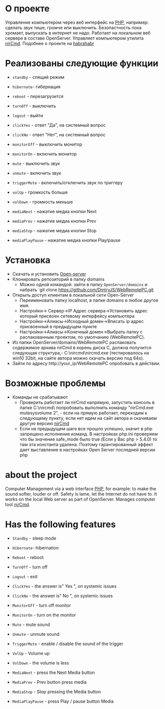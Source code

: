 # О проекте
Управление компьютером через веб интерфейс на [PHP](http://php.net/), например: сделать звук тише, громче или выключить. Безопастность пока хромает, выпускать в интернет не надо. Работает на локальном веб сервере в составе OpenServer. Управляет компьютером утилита [nirCmd](http://nircmd.nirsoft.net/).
Подобнее о проекте на [habrahabr](https://habrahabr.ru/users/sad_bro/topics/)


# Реализованы следующие функции
* `standby` - спящий режим
* `hibernate`- гибернация
* `reboot` - перезагрузится
* `turnOff` - выключить
* `logout` - выйти
* `clickYes` - ответ "Да", на системный вопрос
* `clickNo` - ответ "Нет", на системный вопрос
* `monitorOff` - выключить монитор
* `monitorOn` - включить монитор

* `mute` - выключить звук
* `unmute` - включить звук
* `triggerMute` - включить/отключить звук по триггеру
* `volUp` - громкость больше
* `volDown` - громкость меньше 
* `mediaNext` - нажатие медиа кнопки Next
* `mediaPrev` - нажатие медиа кнопки Prev
* `mediaStop` - нажатие медиа кнопки Stop
* `mediaPlayPause` - нажатие медиа кнопки Play/pause

# Установка
* Скачать и установить [Open-server](http://open-server.ru/download/)
* Клонировать репозиторий в папку domains
   * Можно одной командой: зайти в папку `OpenServer/domains` и набрать `git clone https://github.com/DmtryJS/WebRemotePC.git
* Открыть доступ клиентам в локальной сети Open-Server
	* Переименовать папку localhost, в папке domains в любое другое имя.
	* Настройки-> Сервер->IP Адрес сервера->Установить адрес который присвоен сетевому интерфейсу компьютера
	* Настройки->Алиасы->Исходный домен->Вписать ip адрес присвоенный в предыдущем пункте
	* Настройки->Алиасы->Конечный домен->Выбрать папку с распакованным проектом, по умолчанию (WebRemotePC).
* Из папки OpenServer/domains/WebRemotePC распаковать содержимое архива nirCmd в корень диска С, должна получится следующая структура,- C:\nircmd\nircmd.exe (тестировалось на win10 32bit, на сайте автора можно скачать версию под 64x). 
* Зайти по адресу http://your_ip/WebRemotePC опробовать в действии. 

# Возможные проблемы

* Команды не срабатывают
	* Проверить работает ли nirCmd напрямую, запустить консоль в папке C:\nircmd\ попробовать выполнить команду "nirCmd.exe mutesysvolume 2", - если на прямую работает, переходим к следующему пункту, если нет идем на сайт автора и скачиваем другую версию [nirCmd](http://nircmd.nirsoft.net/)
	* Если на предыдущем шаге все прошло успешно, значит в php запрещено исполнение команд. В настройках php.ini проверяем что бы значение safe_mode было true (Если у Вас php > 5.4.0) то там эта константа удалена. Поэтому гарантированный эффект дает выставление в настройках Open Server последней версии php 


# about the project
Computer Management via a web interface [PHP](http://php.net/), for example: to make the sound softer, louder or off. Safety is lame, let the Internet do not have to. It works on the local Web server as part of OpenServer. Manages computer tool [nirCmd](http://nircmd.nirsoft.net/).

# Has the following features
* `Standby` - sleep mode
* `Hibernate`- hibernation
* `Reboot` - reboot
* `TurnOff` - turn off
* `Logout` - exit
* `ClickYes` - the answer is" Yes ", on systemic issues
* `ClickNo` - the answer is" No ", on systemic issues
* `MonitorOff` - turn off monitor
* `MonitorOn` - turn on the monitor

* `Mute` - mute sound
* `Unmute` - unmute sound
* `TriggerMute` - enable / disable the sound of the trigger
* `VolUp` - Volume up
* `VolDown` - the volume is less
* `MediaNext` - press the Next Media button
* `MediaPrev` - Prev button press media 
* `MediaStop` - Stop pressing the Media button
* `MediaPlayPause` - press Play / pause button Media
